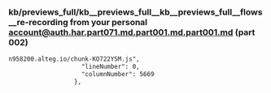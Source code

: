 ### kb/previews_full/kb__previews_full__kb__previews_full__flows__re-recording from your personal account@auth.har.part071.md.part001.md.part001.md (part 002)

```md
n958200.alteg.io/chunk-KO722YSM.js",
                    "lineNumber": 0,
                    "columnNumber": 5669
                  },

```

```
